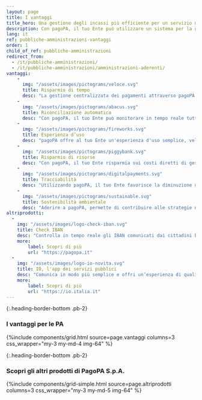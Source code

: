 ```yaml
---
layout: page
title: I vantaggi
title_hero: Una gestione degli incassi più efficiente per un servizio migliore ai cittadini
description: Con pagoPA, il tuo Ente può utilizzare un sistema per la gestione degli incassi centralizzato e immediato nella riconciliazione delle posizioni debitorie, ma soprattutto efficace per ricevere qualsiasi tipo di pagamento.
lang: it
ref: pubbliche-amministrazioni-vantaggi
order: 1
child_of_ref: pubbliche-amministrazioni
redirect_from:
  - /it/pubbliche-amministrazioni/
  - /it/pubbliche-amministrazioni/amministrazioni-aderenti/
vantaggi:
    -
      img: "/assets/images/pictograms/veloce.svg"
      title: Risparmio di tempo
      desc: "La gestione centralizzata dei pagamenti attraverso pagoPA rende più efficiente il sistema di incasso del tuo Ente generando risparmi nei tempi di gestione e garantendo l'immediatezza dell'incasso."
    -
      img: "/assets/images/pictograms/abacus.svg"
      title: Riconciliazione automatica
      desc: "Con pagoPA, il tuo Ente può monitorare in tempo reale tutti gli incassi e, grazie alla riconciliazione automatica del pagamento rispetto alla posizione debitoria, ha sempre la certezza che le somme dovute allo Stato da parte dei cittadini siano state pagate ed incassate."
    -
      img: "/assets/images/pictograms/fireworks.svg"
      title: Esperienza d’uso  
      desc: "pagoPA offre al tuo Ente un'esperienza d'uso semplice, veloce ed efficace per interagire con i cittadini con una nuova modalità più trasparente e più immediata."
    -
      img: "/assets/images/pictograms/piggybank.svg"
      title: Risparmio di risorse
      desc: "Con pagoPA, il tuo Ente risparmia sui costi diretti di gestione del sistema di incasso. Inoltre, riduce i costi indiretti derivanti da una non corretta gestione dei pagamenti (pagamento in contanti, spostamenti, recupero del credito, sanzioni, etc.)."
    -
      img: "/assets/images/pictograms/digitalpayments.svg"
      title: Tracciabilità
      desc: "Utilizzando pagoPA, il tuo Ente favorisce la diminuzione dell’uso del contante a favore dei pagamenti con moneta elettronica e contribuisce alla transizione verso la completa digitalizzazione degli avvisi di pagamento."
    -
      img: "/assets/images/pictograms/sustainable.svg"
      title: Sostenibilità ambientale
      desc: "Aderire a pagoPA, permette di contribuire alle strategie nazionali ed europee in tema di rispetto e salvaguardia dell'ambiente, grazie al risparmio di risorse (es. carta, inchiostro, ecc.) legato all'uso di avvisi di pagamento digitali e moneta elettronica."
altriprodotti:
  -
    img: "/assets/images/logo-check-iban.svg"
    title: Check IBAN
    desc: "Controlla in tempo reale gli IBAN comunicati dai cittadini beneficiari dell’erogazione di un determinato servizio."
    more:
        label: Scopri di più
        url: "https://pagopa.it"
  -
    img: "/assets/images/logo-io-novita.svg"
    title: IO, l'app dei servizi pubblici
    desc: "Comunica in modo più semplice e offri un’esperienza di qualità ai tuoi cittadini."
    more:
        label: Scopri di più
        url: "https://io.italia.it"
---
```


{:.heading-border-bottom .pb-2}
### I vantaggi per le PA

{%include components/grid.html 
          source=page.vantaggi
          columns=3
          css_wrapper="my-3 my-md-4 img-64"
          %}

{:.heading-border-bottom .pb-2}
### Scopri gli altri prodotti di PagoPA S.p.A.

{%include components/grid-simple.html 
          source=page.altriprodotti
          columns=3
          css_wrapper="my-3 my-md-5 img-64"
          %}